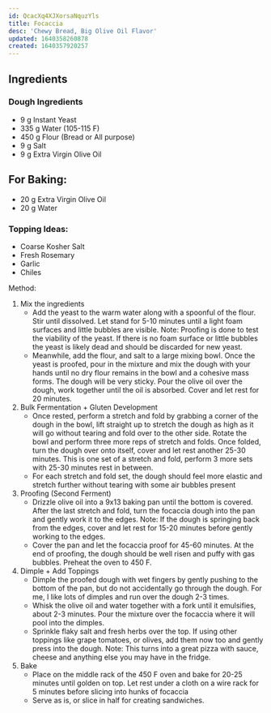 ```yaml
---
id: QcacXq4XJXorsaNquzYls
title: Focaccia
desc: 'Chewy Bread, Big Olive Oil Flavor'
updated: 1640358260878
created: 1640357920257
---
```

## Ingredients

### Dough Ingredients
-	9 g Instant Yeast
-	335 g Water (105-115 F)
-	450 g Flour (Bread or All purpose)
-	9 g Salt
-	9 g Extra Virgin Olive Oil
## For Baking:
-	20 g Extra Virgin Olive Oil
-	20 g Water
### Topping Ideas:
-	Coarse Kosher Salt
-	Fresh Rosemary 
-	Garlic
-	Chiles

Method:
1.	Mix the ingredients
    -   Add the yeast to the warm water along with a spoonful of the flour. Stir until dissolved. Let stand for 5-10 minutes until a light foam surfaces and little bubbles are visible. Note: Proofing is done to test the viability of the yeast. If there is no foam surface or little bubbles the yeast is likely dead and should be discarded for new yeast.
    -   Meanwhile, add the flour, and salt to a large mixing bowl. Once the yeast is proofed, pour in the mixture and mix the dough with your hands until no dry flour remains in the bowl and a cohesive mass forms. The dough will be very sticky. Pour the olive oil over the dough, work together until the oil is absorbed. Cover and let rest for 20 minutes.
2.	Bulk Fermentation + Gluten Development
    -   Once rested, perform a stretch and fold by grabbing a corner of the dough in the bowl, lift straight up to stretch the dough as high as it will go without tearing and fold over to the other side. Rotate the bowl and perform three more reps of stretch and folds. Once folded, turn the dough over onto itself, cover and let rest another 25-30 minutes. This is one set of a stretch and fold, perform 3 more sets with 25-30 minutes rest in between.
    -   For each stretch and fold set, the dough should feel more elastic and stretch further without tearing with some air bubbles present
3.	Proofing (Second Ferment)
    -   Drizzle olive oil into a 9x13 baking pan until the bottom is covered. After the last stretch and fold, turn the focaccia dough into the pan and gently work it to the edges. Note: If the dough is springing back from the edges, cover and let rest for 15-20 minutes before gently working to the edges.
    -   Cover the pan and let the focaccia proof for 45-60 minutes. At the end of proofing, the dough should be well risen and puffy with gas bubbles. Preheat the oven to 450 F.
4.	Dimple + Add Toppings
    -   Dimple the proofed dough with wet fingers by gently pushing to the bottom of the pan, but do not accidentally go through the dough. For me, I like lots of dimples and run over the dough 2-3 times.
    -   Whisk the olive oil and water together with a fork until it emulsifies, about 2-3 minutes. Pour the mixture over the focaccia where it will pool into the dimples.
    -   Sprinkle flaky salt and fresh herbs over the top. If using other toppings like grape tomatoes, or olives, add them now too and gently press into the dough. Note: This turns into a great pizza with sauce, cheese and anything else you may have in the fridge.
5.	Bake
    -   Place on the middle rack of the 450 F oven and bake for 20-25 minutes until golden on top. Let rest under a cloth on a wire rack for 5 minutes before slicing into hunks of focaccia
    -   Serve as is, or slice in half for creating sandwiches.


